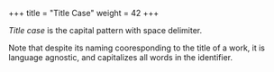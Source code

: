 +++
title = "Title Case"
weight = 42
+++

_Title case_ is the capital pattern with space delimiter.

Note that despite its naming cooresponding to the title of a work, it is language agnostic, and capitalizes all words in the identifier.
